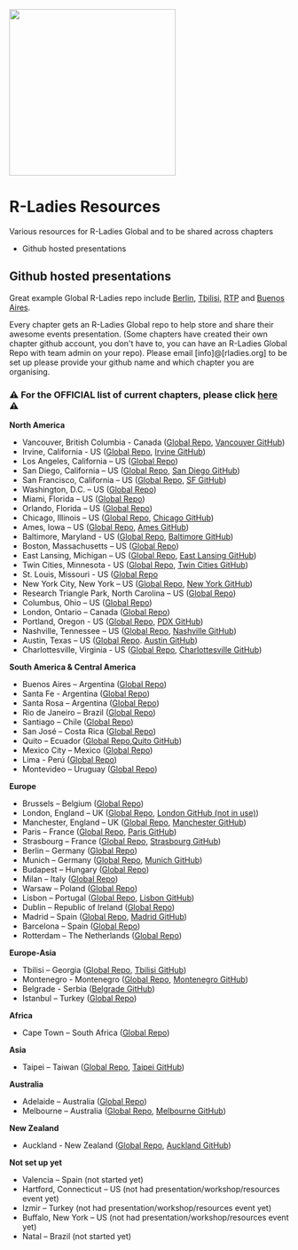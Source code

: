 <img src="https://github.com/rladies/starter-kit/blob/master/logo/R-LadiesGlobal_RBG_online_LogoWithText_Horizontal.png" width="300px" />

# R-Ladies Resources
Various resources for R-Ladies Global and to be shared across chapters
 - Github hosted presentations

## Github hosted presentations

Great example Global R-Ladies repo include [Berlin](https://github.com/rladies/meetup-presentations_berlin/), [Tbilisi](https://github.com/rladies/meetup-presentations_tbilisi), [RTP](https://github.com/rladies/meetup-presentations_rtp) and [Buenos Aires](https://github.com/rladies/meetup-presentations_buenosaires). 

Every chapter gets an R-Ladies Global repo to help store and share their awesome events presentation. (Some chapters have created their own chapter github account, you don't have to, you can have an R-Ladies Global Repo with team admin on your repo). Please email [info]@[rladies.org] to be set up please provide your github name and which chapter you are organising.  

### :warning: For the OFFICIAL list of current chapters, please click [here](https://github.com/rladies/starter-kit/blob/master/Current-Chapters.csv) :warning:

**North America**
 * Vancouver, British Columbia - Canada ([Global Repo](https://github.com/rladies/meetup-presentations_vancouver), [Vancouver GitHub](https://github.com/RLadiesVancouver))
 * Irvine, California - US ([Global Repo](https://github.com/rladies/meetup-presentations_irvine), [Irvine GitHub](https://github.com/rladies-irvine))
 * Los Angeles, California – US ([Global Repo](https://github.com/rladies/meetup-presentations_la))
 * San Diego, California – US ([Global Repo](https://github.com/rladies/meetup-presentations_sandiego), [San Diego GitHub](https://github.com/rladies-san-diego))
 * San Francisco, California – US ([Global Repo](https://github.com/rladies/meetup-presentations_sanfrancisco), [SF GitHub](https://github.com/R-ladies))
 * Washington, D.C. – US ([Global Repo](https://github.com/rladies/meetup-presentations_dc))
 * Miami, Florida – US ([Global Repo](https://github.com/rladies/meetup-presentations_miami))
 * Orlando, Florida – US ([Global Repo](https://github.com/rladies/meetup-presentations_orlando))
 * Chicago, Illinois – US ([Global Repo](https://github.com/rladies/meetup-presentations_chicago), [Chicago GitHub](https://github.com/rladies-chicago))
 * Ames, Iowa – US ([Global Repo](https://github.com/rladies/meetup-presentations_ames), [Ames GitHub](https://github.com/rladies-ames))
 * Baltimore, Maryland - US ([Global Repo](https://github.com/rladies/meetup-presentations_baltimore), [Baltimore GitHub](https://github.com/rladies-baltimore))
 * Boston, Massachusetts – US ([Global Repo](https://github.com/rladies/meetup-presentations_boston))
 * East Lansing, Michigan – US ([Global Repo](https://github.com/rladies/meetup-presentations_eastlansing), [East Lansing GitHub](https://github.com/rladies-eastlansing))
 * Twin Cities, Minnesota - US ([Global Repo](https://github.com/rladies/meetup-presentations_twincities), [Twin Cities GitHub](https://github.com/rladiestc))
 * St. Louis, Missouri - US ([Global Repo](https://www.meetup.com/R-Ladies-St-Louis)
 * New York City, New York – US ([Global Repo](https://github.com/rladies/meetup-presentations_newyork), [New York GitHub](https://github.com/rladies-nyc))
 * Research Triangle Park, North Carolina – US ([Global Repo](https://github.com/rladies/meetup-presentations_rtp))
 * Columbus, Ohio – US ([Global Repo](https://github.com/rladies/meetup-presentations_columbus))
 * London, Ontario – Canada ([Global Repo](https://github.com/rladies/meetup-presentations_london_ontario))
 * Portland, Oregon - US ([Global Repo](https://github.com/rladies/meetup-presentations_portland), [PDX GitHub](https://github.com/rladies-pdx))
 * Nashville, Tennessee – US ([Global Repo](https://github.com/rladies/meetup-presentations_nashville), [Nashville GitHub](https://github.com/rladies-nashville))
 * Austin, Texas – US ([Global Repo](https://github.com/rladies/meetup-presentations_austin). [Austin GitHub](https://github.com/rladiesaustin))
 * Charlottesville, Virginia - US ([Global Repo](https://github.com/rladies/meetup-presentations_charlottesville), [Charlottesville GitHub](https://github.com/RLadiesCharlottesville))

 
**South America & Central America**
 *  Buenos Aires – Argentina ([Global Repo](https://github.com/rladies/meetup-presentations_buenosaires))
 *  Santa Fe - Argentina ([Global Repo](https://github.com/rladies/meetup-presentations_santafe))
 *  Santa Rosa – Argentina ([Global Repo](https://github.com/rladies/meetup-presentations_santarosa))
 *  Rio de Janeiro – Brazil ([Global Repo](https://github.com/rladies/meetup-presentations_rio))
 *  Santiago – Chile ([Global Repo](https://github.com/rladies/meetup-presentations_santiago))
 *  San José – Costa Rica ([Global Repo](https://github.com/rladies/meetup-presentations_sanjose))
 *  Quito – Ecuador ([Global Repo](https://github.com/rladies/meetup-presentations_quito),[Quito GitHub](https://github.com/RLadies-Quito))
 *  Mexico City – Mexico ([Global Repo](https://github.com/rladies/meetup-presentations_cdmx))
 *  Lima - Perú ([Global Repo](https://github.com/rladies/meetup-presentations_lima))
 *  Montevideo – Uruguay ([Global Repo](https://github.com/rladies/meetup-presentations_montevideo)) 
 
**Europe**
 * Brussels – Belgium ([Global Repo](https://github.com/rladies/meetup-presentations_brussels))
 * London, England – UK ([Global Repo](https://github.com/rladies/meetup-presentations_london), [London GitHub (not in use)](https://github.com/rladies-london))
 * Manchester, England – UK ([Global Repo](https://github.com/rladies/meetup-presentations_manchester), [Manchester GitHub](https://github.com/RLadiesManchester))
 * Paris – France ([Global Repo](https://github.com/rladies/meetup-presentations_paris), [Paris GitHub](https://github.com/rladies-paris))
 * Strasbourg – France ([Global Repo](https://github.com/rladies/meetup-presentations_strasbourg), [Strasbourg GitHub](https://github.com/R-Ladies-Strasbourg))
 * Berlin – Germany ([Global Repo](https://github.com/rladies/meetup-presentations_berlin))
 * Munich – Germany ([Global Repo](https://github.com/rladies/meetup-presentations_munich), [Munich GitHub](https://github.com/rladies-munich))
 * Budapest – Hungary ([Global Repo](https://github.com/rladies/meetup-presentations_budapest))
 * Milan – Italy ([Global Repo](https://github.com/rladies/meetup-presentations_milan))
 * Warsaw – Poland ([Global Repo](https://github.com/rladies/meetup-presentations_warsaw))
 * Lisbon – Portugal ([Global Repo](https://github.com/rladies/meetup-presentations_lisbon), [Lisbon GitHub](https://github.com/rladieslx))
 * Dublin – Republic of Ireland ([Global Repo](https://github.com/rladies/meetup-presentations_dublin))
 * Madrid – Spain ([Global Repo](https://github.com/rladies/meetup-presentations_madrid), [Madrid GitHub](https://github.com/RLadiesMadrid))
 * Barcelona – Spain ([Global Repo](https://github.com/rladies/meetup-presentations_barcelona))
 * Rotterdam – The Netherlands ([Global Repo](https://github.com/rladies/meetup-presentations_rotterdam)) 
 
**Europe-Asia**
 * Tbilisi – Georgia ([Global Repo](https://github.com/rladies/meetup-presentations_tbilisi), [Tbilisi GitHub](https://github.com/rladiestbilisi))
 * Montenegro - Montenegro ([Global Repo](https://github.com/rladies/meetup-presentations_montenegro), [Montenegro GitHub](https://github.com/RLadiesMontenegro))
 * Belgrade - Serbia ([Belgrade GitHub](https://github.com/RLadiesBelgrade))
 * Istanbul – Turkey ([Global Repo](https://github.com/rladies/meetup-presentations_istanbul))
 
**Africa**
 * Cape Town – South Africa ([Global Repo](https://github.com/rladies/meetup-presentations_capetown))

**Asia**
- Taipei – Taiwan ([Global Repo](https://github.com/rladies/meetup-presentations_taipei), [Taipei GitHub](https://github.com/rladiestaipei))

**Australia**
 * Adelaide – Australia ([Global Repo](https://github.com/rladies/meetup-presentations_adelaide))
 * Melbourne – Australia ([Global Repo](https://github.com/rladies/meetup-presentations_melbourne), [Melbourne GitHub](https://github.com/R-LadiesAU))
 
**New Zealand**
* Auckland - New Zealand ([Global Repo](https://github.com/rladies/meetup-presentations_auckland), [Auckland GitHub](https://github.com/R-LadiesAKL))

 **Not set up yet**
  - Valencia – Spain (not started yet)
  - Hartford, Connecticut – US (not had presentation/workshop/resources event yet)
  - Izmir – Turkey (not had presentation/workshop/resources event yet)
  - Buffalo, New York – US (not had presentation/workshop/resources event yet)
  - Natal – Brazil (not started yet)
